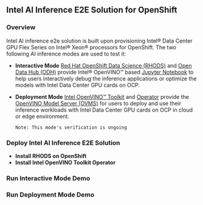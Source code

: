 ## Intel AI Inference E2E Solution for OpenShift

### Overview
Intel AI inference e2e solution is built upon provisioning Intel® Data Center GPU Flex Series on Intel® Xeon® processors for OpenShift. The two following AI inference modes are used to test it:
* **Interactive Mode**
[Red Hat OpenShift Data Science (RHODS)](https://www.redhat.com/en/technologies/cloud-computing/openshift/openshift-data-science) and [Open Data Hub (ODH)](https://github.com/opendatahub-io) provide Intel® OpenVINO™ based [Jupyter Notebook](https://jupyter.org/) to help users interactively debug the inference applications or optimize the models with Intel Data Center GPU cards on OCP.
*	**Deployment Mode**
[Intel OpenVINO™ Toolkit](https://www.intel.com/content/www/us/en/developer/tools/openvino-toolkit/overview.html) and [Operator](https://github.com/openvinotoolkit/operator) provide the [OpenVINO Model Server (OVMS)](https://github.com/openvinotoolkit/model_server) for users to deploy and use their inference workloads with Intel Data Center GPU cards on OCP in cloud or edge environment.

     `Note: This mode's verification is ongoing`

### Deploy Intel AI Inference E2E Solution

* **Install RHODS on OpenShift**
* **Install Intel OpenVINO Toolkit Operator**

### Run Interactive Mode Demo

### Run Deployment Mode Demo 